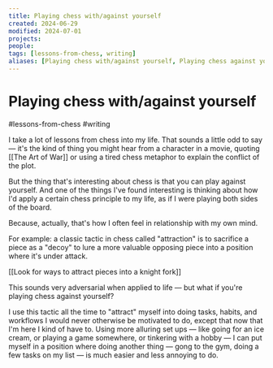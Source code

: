 ```yaml
---
title: Playing chess with/against yourself
created: 2024-06-29
modified: 2024-07-01
projects: 
people: 
tags: [lessons-from-chess, writing]
aliases: [Playing chess with/against yourself, Playing chess against yourself]
---
```


# Playing chess with/against yourself
#lessons-from-chess #writing 

I take a lot of lessons from chess into my life. That sounds a little odd to say — it's the kind of thing you might hear from a character in a movie, quoting [[The Art of War]] or using a tired chess metaphor to explain the conflict of the plot.

But the thing that's interesting about chess is that you can play against yourself. And one of the things I've found interesting is thinking about how I'd apply a certain chess principle to my life, as if I were playing both sides of the board.

Because, actually, that's how I often feel in relationship with my own mind.

For example: a classic tactic in chess called "attraction" is to sacrifice a piece as a "decoy" to lure a more valuable opposing piece into a position where it's under attack.

[[Look for ways to attract pieces into a knight fork]]

This sounds very adversarial when applied to life — but what if you're playing chess against yourself?

I use this tactic all the time to "attract" myself into doing tasks, habits, and workflows I would never otherwise be motivated to do, except that now that I'm here I kind of have to. Using more alluring set ups — like going for an ice cream, or playing a game somewhere, or tinkering with a hobby — I can put myself in a position where doing another thing — gong to the gym, doing a few tasks on my list — is much easier and less annoying to do.

